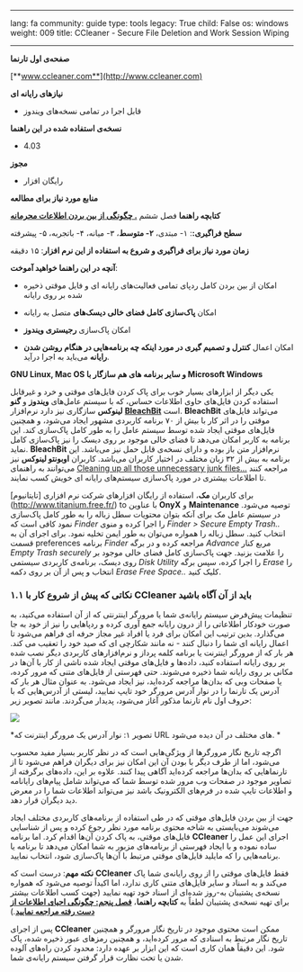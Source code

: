 

---

lang: fa
community: guide
type: tools
legacy: True
child: False
os: windows
weight: 009
title: CCleaner - Secure File Deletion and Work Session Wiping

---

**صفحه‌ی اول تارنما**

[**www.ccleaner.com**](http://www.ccleaner.com)
 
**نیازهای رایانه ای**

- قابل اجرا در تمامی نسخه‌های ویندوز

**نسخه‌ی استفاده شده در این راهنما**

- 4.03

**مجوز**

- رایگان افزار

**منابع مورد نیاز برای مطالعه**

**کتابچه راهنما** فصل ششم [**. چگونگی از بین بردن اطلاعات محرمانه**](chapter-6)

**سطح فراگیری:**: ۱- مبتدی، **۲- متوسط**، ۳- میانه، ۴- باتجربه، ۵- پیشرفته

**زمان مورد نیاز برای فراگیری و شروع به استفاده از این نرم افزار**: ۱۵ دقیقه

**آنچه در این راهنما خواهید آموخت**:

- امکان از بین بردن کامل ردپای تمامی فعالیت‌های رایانه ای و فایل موقتی ذخیره شده بر روی رایانه 

- امکان **پاک‌سازی کامل فضای خالی دیسک‌های** متصل به رایانه 

- امکان پاک‌سازی **رجیستری ویندوز**

- امکان اعمال **کنترل و تصمیم گیری در مورد اینکه چه برنامه‌هایی در هنگام روشن شدن رایانه** می‌باید به اجرا درآید.




**GNU Linux, Mac OS و سایر برنامه های هم سازگار با Microsoft Windows**


یکی دیگر از ابزارهای بسیار خوب برای پاک کردن فایل‌های موقتی و خرد و غیرقابل استفاده کردن فایل‌های حاوی اطلاعات حساس، که با سیستم عامل‌های **ویندوز** و **گنو لینوکس** سازگاری نیز دارد نرم‌افزار [**BleachBit**](http://bleachbit.sourceforge.net/) است. **BleachBit** می‌تواند فایل‌های موقتی را در اثر کار با بیش از ۷۰ برنامه کاربردی مشهور ایجاد می‌شود، و همچنین فایل‌های موقتی ایجاد شده توسط سیستم عامل را به طور کامل پاک‌سازی کند. این برنامه به کاربر امکان می‌دهد تا فضای خالی موجود بر روی دیسک را نیز پاک‌سازی کامل نماید. **BleachBit** نرم‌افزار متن باز بوده و دارای نسخه‌ی قابل حمل نیز می‌باشد. این برنامه به بیش از ۳۲ زبان مختلف در اختیار کاربران می‌باشد. کاربران **اوبونتو لینوکس** نیز می‌توانند به راهنمای [Cleaning up all those unnecessary junk files…](http://ubuntuforums.org/showthread.php?t=140920) مراجعه کنند تا اطلاعات بیشتری در مورد پاک‌سازی سیستم‌های رایانه ای خویش کسب نمایند.

برای کاربران **مک**، استفاده از رایگان افزارهای شرکت نرم افزاری [تایتانیوم] (http://www.titanium.free.fr/) to با عناوین **OnyX** و **Maintenance** توصیه می‌شود. در سیستم عامل مک برای آنکه بتوان محتویات سطل زباله را به طور کامل پاک‌سازی نمود کافی است که *Finder* را اجرا کرده و منوی *Finder > Secure Empty Trash..* انتخاب کنید. سطل زباله را همواره می‌توان به طور ایمن تخلیه نمود. برای اجرای آن به قسمت preferences برنامه *Finder* مراجعه کرده و در برگه *Advance* مربع کنار *Empty Trash securely* را علامت بزنید. جهت پاک‌سازی کامل فضای خالی موجود بر روی دیسک، برنامه‌ی کاربردی سیستمی *Disk Utility* را اجرا کرده، سپس برگه *Erase* را انتخاب و پس از آن بر روی دکمه *Erase Free Space..* کلیک کنید.




### ۱.۱ نکاتی که پیش از شروع کار با CCleaner باید از آن آگاه باشید ###

تنظیمات پیش‌فرض سیستم رایانه‌ی شما یا مرورگر اینترنتی که از آن استفاده می‌کنید، به صورت خودکار اطلاعاتی را از درون رایانه جمع آوری کرده و ردپاهایی را نیز از خود به جا می‌گذارد. بدین ترتیب این امکان برای فرد یا افراد غیر مجاز حرفه ای فراهم می‌شود تا اعمال رایانه ای شما را دنبال کنند - نه مانند شکارچی ای که صید خود را تعقیب می کند. هر بار که از مرورگر اینترنت یا برنامه کلمه پرداز و نرم‌افزارهای کاربردی دیگر نصب شده بر روی رایانه استفاده کنید، داده‌ها و فایل‌های موقتی ایجاد شده ناشی از کار با آن‌ها در مکانی بر روی رایانه شما ذخیره می‌شوند. حتی فهرستی از فایل‌های متنی که مرور کرده، یا صفحات وبی که بدان‌ها مراجعه کرده‌اید، نیز ایجاد می‌شود. به عنوان مثال هر بار که آدرس یک تارنما را در نوار آدرس مرورگر خود تایپ نمایید، لیستی از آدرس‌هایی که با حروف اول نام تارنما مذکور آغاز می‌شود، پدیدار می‌گردند. مانند تصویر زیر:

![](/sbox/screen/ccleaner-en-1/00.png)

*تصویر ۱: نوار آدرس یک مرورگر اینترنت که URL های مختلف در آن دیده می‌شود. * 

اگرچه تاریخ نگار مرورگرها از ویژگی‌هایی است که در نظر کاربر بسیار مفید محسوب می‌شود، اما از طرف دیگر با بودن آن این امکان نیز برای دیگران فراهم می‌شود تا از تارنماهایی که بدان‌ها مراجعه کرده‌اید آگاهی پیدا کنند. علاوه بر این، داده‌های برگرفته از تصاویر موجود در صفحات وب مرور شده توسط شما که می‌تواند شامل پیام‌های رایانامه و اطلاعات تایپ شده در فرم‌های الکترونیک باشد نیز می‌تواند اطلاعات شما را در معرض دید دیگران قرار دهد.

جهت از بین بردن فایل‌های موقتی که در طی استفاده از برنامه‌های کاربردی مختلف ایجاد می‌شوند می‌بایستی به شاخه محتوی برنامه مورد نظر رجوع کرده و پس از شناسایی فایل‌های موقتی، به پاک کردن آن‌ها اقدام کرد. اما برنامه **CCleaner** اجرای این عمل را ساده نموده و با ایجاد فهرستی از برنامه‌های مزبور به شما امکان می‌دهد تا برنامه یا برنامه‌هایی را که مایلید فایل‌های موقتی مرتبط با آن‌ها پاک‌سازی شود، انتخاب نمایید.


**نکته مهم**: درست است که **CCleaner** فقط فایل‌های موقتی را از روی رایانه‌ی شما پاک می‌کند و به اسناد و سایر فایل‌های متنی کاری ندارد، اما اکیداً توصیه می‌شود که همواره نسخه‌ی پشتیبان به-روز شده‌ای از اسناد خود تهیه نمایید (جهت کسب اطلاعات بیشتر برای تهیه نسخه‌ی پشتیبان لطفاً به **کتابچه راهنما**، [**فصل پنجم: چگونگی احیای اطلاعات از دست رفته مراجعه نمایید**](chapter-5).)

پس از اجرای **CCleaner** ممکن است محتوی موجود در تاریخ نگار مرورگر و همچنین تاریخ نگار مرتبط به اسنادی که مرور کرده‌اید، و همچنین رمزهای عبور ذخیره شده، پاک شود. این دقیقاً همان کاری است که این ابزار بر عهده دارد: محدود کردن راه‌های آلوده شدن یا تحت نظارت قرار گرفتن سیستم رایانه‌ی شما.


